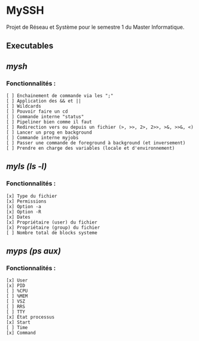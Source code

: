 # MySSH
Projet de Réseau et Système pour le semestre 1 du Master Informatique.

## Executables
## *mysh*
### Fonctionnalités :
    [ ] Enchainement de commande via les ";"  
    [ ] Application des && et ||  
    [ ] Wildcards  
    [ ] Pouvoir faire un cd  
    [ ] Commande interne "status"  
    [ ] Pipeliner bien comme il faut  
    [ ] Redirection vers ou depuis un fichier (>, >>, 2>, 2>>, >&, >>&, <)  
    [ ] Lancer un prog en background  
    [ ] Commande interne myjobs  
    [ ] Passer une commande de foreground à background (et inversement)  
    [ ] Prendre en charge des variables (locale et d'environnement)  


## *myls (ls -l)*
### Fonctionnalités :
    [x] Type du fichier  
    [x] Permissions  
    [x] Option -a  
    [x] Option -R  
    [x] Dates  
    [x] Propriétaire (user) du fichier  
    [x] Propriétaire (group) du fichier  
    [ ] Nombre total de blocks systeme  

## *myps (ps aux)*
### Fonctionnalités :
    [x] User  
    [x] PID  
    [ ] %CPU  
    [ ] %MEM  
    [ ] VSZ  
    [ ] RRS  
    [ ] TTY  
    [x] État processus  
    [x] Start  
    [ ] Time  
    [x] Command  